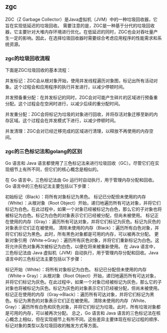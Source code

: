 ## zgc
ZGC（Z Garbage Collector）是Java虚拟机（JVM）中的一种垃圾回收器，它旨在实现低延迟的垃圾回收。
需要注意的是，ZGC是一种基于分代的垃圾回收器，它主要针对大堆内存环境进行优化。在低延迟的同时，ZGC也会对吞吐量产生一定的影响。因此，在选择垃圾回收器时需要综合考虑应用程序的性能需求和系统资源。

### zgc的垃圾回收流程
下面是ZGC垃圾回收的基本流程：

并发标记：ZGC会从根对象开始，使用并发线程遍历对象图，标记出所有活动对象。这个过程会和应用程序的执行并发进行，以减少停顿时间。

并发预备重分配：在并发标记的同时，ZGC会对可能产生碎片的区域进行预备重分配。这个过程会在空闲时进行，以减少后续的重分配时间。

并发重分配：ZGC会将标记为垃圾的对象进行回收，并将存活对象迁移至新的内存区域。这个过程会在并发模式下进行，以减少停顿时间。

并发清理：ZGC会对已经迁移完成的区域进行清理，以释放不再使用的内存空间。



### zgc的三色标记法和golang的区别
Go  语言和  Java  语言都使用了三色标记法来进行垃圾回收（GC）。尽管它们在实现细节上有所不同，但它们的核心概念是相似的。

在  Go  语言中，三色标记法由  Go  运行时自动执行，用于管理内存分配和回收。Go  语言中的三色标记法主要包括以下步骤：

初始标记（Black）：将所有对象标记为黑色。
标记已分配但未使用的内存（White）：从根对象（Root Object）开始，递归地遍历所有可达对象，并将它们标记为白色。在此过程中，如果一个对象已经被标记为白色，那么它的子对象也将被标记为白色。标记为白色的对象表示它们已经被分配，但尚未被使用。
标记正在使用的内存（Gray）：遍历所有可达对象，并将它们标记为灰色。标记为灰色的对象表示它们正在被使用。
清除未使用的内存（Black）：遍历所有白色对象，并将它们标记为黑色。此时，所有黑色对象都是可用的内存，可以被再次分配。
更新对象引用（White→Gray）：遍历所有灰色对象，并将它们重新标记为白色。这将允许灰色对象再次被标记为白色，以便在将来被重新使用。
在  Java  语言中，三色标记法由  Java  虚拟机（JVM）自动执行，用于管理内存分配和回收。Java  语言中的三色标记法主要包括以下步骤：

标记开始（White）：将所有对象标记为白色。
标记已分配但未使用的内存（White→ Gray）：从根对象（Root Object）开始，递归地遍历所有可达对象，并将它们标记为灰色。在此过程中，如果一个对象已经被标记为灰色，那么它的子对象也将被标记为灰色。标记为灰色的对象表示它们已经被分配，但尚未被使用。
标记正在使用的内存（Gray→Black）：遍历所有可达对象，并将它们标记为黑色。标记为黑色的对象表示它们正在被使用。
清除未使用的内存（White、Gray）：遍历所有白色和灰色对象，并将它们标记为垃圾。此时，所有垃圾对象都是可用的内存，可以被再次分配。
总之，Go  语言和  Java  语言的三色标记法在核心概念上相似，但在实现细节上有所不同。这些差异主要体现在标记过程的顺序、标记对象的类型以及垃圾回收的触发方式等方面。